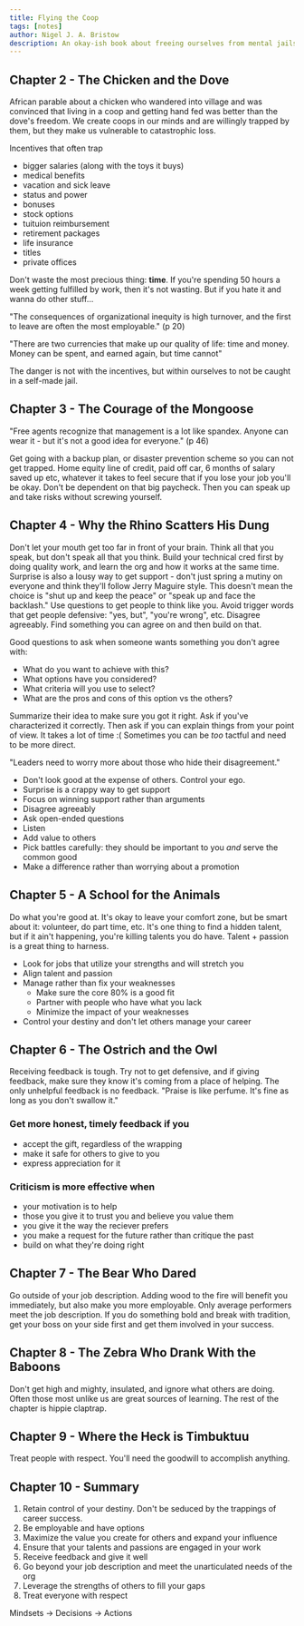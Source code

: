 ```yaml
---
title: Flying the Coop
tags: [notes]
author: Nigel J. A. Bristow
description: An okay-ish book about freeing ourselves from mental jails
---
```


## Chapter 2 - The Chicken and the Dove

African parable about a chicken who wandered into village and was convinced that living in a coop and getting hand fed was better than the dove's freedom. We create coops in our minds and are willingly trapped by them, but they make us vulnerable to catastrophic loss.

Incentives that often trap

* bigger salaries (along with the toys it buys)
* medical benefits
* vacation and sick leave
* status and power
* bonuses
* stock options
* tuituion reimbursement
* retirement packages
* life insurance
* titles
* private offices

Don't waste the most precious thing: **time**. If you're spending 50 hours a week getting fulfilled by work, then it's not wasting. But if you hate it and wanna do other stuff...

"The consequences of organizational inequity is high turnover, and the first to leave are often the most employable." (p 20)

"There are two currencies that make up our quality of life: time and money. Money can be spent, and earned again, but time cannot"

The danger is not with the incentives, but within ourselves to not be caught in a self-made jail.


## Chapter 3 - The Courage of the Mongoose

"Free agents recognize that management is a lot like spandex. Anyone can wear it - but it's not a good idea for everyone." (p 46)

Get going with a backup plan, or disaster prevention scheme so you can not get trapped. Home equity line of credit, paid off car, 6 months of salary saved up etc, whatever it takes to feel secure that if you lose your job you'll be okay. Don't be dependent on that big paycheck. Then you can speak up and take risks without screwing yourself.

## Chapter 4 - Why the Rhino Scatters His Dung

Don't let your mouth get too far in front of your brain. Think all that you speak, but don't speak all that you think. Build your technical cred first by doing quality work, and learn the org and how it works at the same time. Surprise is also a lousy way to get support - don't just spring a mutiny on everyone and think they'll follow Jerry Maguire style. This doesn't mean the choice is "shut up and keep the peace" or "speak up and face the backlash." Use questions to get people to think like you. Avoid trigger words that get people defensive: "yes, but", "you're wrong", etc. Disagree agreeably. Find something you can agree on and then build on that.

Good questions to ask when someone wants something you don't agree with:

* What do you want to achieve with this?
* What options have you considered?
* What criteria will you use to select?
* What are the pros and cons of this option vs the others?

Summarize their idea to make sure you got it right. Ask if you've characterized it correctly. Then ask if you can explain things from your point of view. It takes a lot of time :( Sometimes you can be _too_ tactful and need to be more direct. 


"Leaders need to worry more about those who hide their disagreement."

* Don't look good at the expense of others. Control your ego.
* Surprise is a crappy way to get support
* Focus on winning support rather than arguments
* Disagree agreeably
* Ask open-ended questions
* Listen
* Add value to others
* Pick battles carefully: they should be important to you _and_ serve the common good
* Make a difference rather than worrying about a promotion

## Chapter 5 - A School for the Animals

Do what you're good at. It's okay to leave your comfort zone, but be smart about it: volunteer, do part time, etc. It's one thing to find a hidden talent, but if it ain't happening, you're killing talents you do have. Talent + passion is a great thing to harness. 

* Look for jobs that utilize your strengths and will stretch you
* Align talent and passion
* Manage rather than fix your weaknesses
  * Make sure the core 80% is a good fit
  * Partner with people who have what you lack
  * Minimize the impact of your weaknesses
* Control your destiny and don't let others manage your career

## Chapter 6 - The Ostrich and the Owl

Receiving feedback is tough. Try not to get defensive, and if giving feedback, make sure they know it's coming from a place of helping. The only unhelpful feedback is no feedback. "Praise is like perfume. It's fine as long as you don't swallow it." 

### Get more honest, timely feedback if you
  
* accept the gift, regardless of the wrapping
* make it safe for others to give to you
* express appreciation for it

### Criticism is more effective when


* your motivation is to help
* those you give it to trust you and believe you value them
* you give it the way the reciever prefers
* you make a request for the future rather than critique the past
* build on what they're doing right

## Chapter 7 - The Bear Who Dared

Go outside of your job description. Adding wood to the fire will benefit you immediately, but also make you more employable. Only average performers meet the job description. If you do something bold and break with tradition, get your boss on your side first and get them involved in your success.

## Chapter 8 - The Zebra Who Drank With the Baboons

Don't get high and mighty, insulated, and ignore what others are doing. Often those most unlike us are great sources of learning. The rest of the chapter is hippie claptrap.

## Chapter 9 - Where the Heck is Timbuktuu

Treat people with respect. You'll need the goodwill to accomplish anything.

## Chapter 10 - Summary

1. Retain control of your destiny. Don't be seduced by the trappings of career success.
2. Be employable and have options
3. Maximize the value you create for others and expand your influence
4. Ensure that your talents and passions are engaged in your work
5. Receive feedback and give it well
6. Go beyond your job description and meet the unarticulated needs of the org
7. Leverage the strengths of others to fill your gaps
8. Treat everyone with respect

Mindsets -> Decisions -> Actions


